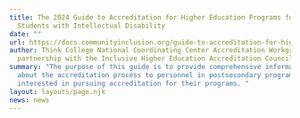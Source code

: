 ```yaml
---
title: The 2024 Guide to Accreditation for Higher Education Programs for
  Students with Intellectual Disability
date: ""
url: https://docs.communityinclusion.org/guide-to-accreditation-for-higher-ed-programs/overview/table-of-contents
author: Think College National Coordinating Center Accreditation Workgroup in
  partnership with the Inclusive Higher Education Accreditation Council.
summary: "The purpose of this guide is to provide comprehensive information
  about the accreditation process to personnel in postsecondary programs who are
  interested in pursuing accreditation for their programs. "
layout: layouts/page.njk
news: news
---
```

